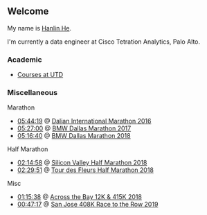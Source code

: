 ## Welcome

My name is [Hanlin He](https://www.linkedin.com/in/hehanlin/).

I'm currently a data engineer at Cisco Tetration Analytics, Palo Alto.

<!---
Here is my [resume](https://hanlin-he.github.io/resume/), a single page,
print friendly version is [here](./resume/Resume_HanlinHE.pdf).
-->

### Academic

- [Courses at UTD](https://hanlin-he.github.io/UTD/)

### Miscellaneous

Marathon
- [05:44:19](http://www.geexek.com/score/pscore?cGlkPTUyNzA3ODcmY2lkPTc2MTMmcmlkPTIzMjQzJm5pZ2h0PTAmb3BlbklkPSZ1c2VySWQ9) @ [Dalian International Marathon 2016](http://www.dlmls.org/)
- [05:27:00](https://www.athlinks.com/event/20447/results/Event/696876/Course/1135965/Bib/2296) @ [BMW Dallas Marathon 2017](https://www.bmwdallasmarathon.com/)
- [05:16:40](https://www.athlinks.com/event/20447/results/Event/701326/Course/1141975/Bib/183) @ [BMW Dallas Marathon 2018](https://www.bmwdallasmarathon.com/)

Half Marathon
- [02:14:58](https://www.athlinks.com/event/235654/results/Event/722926/Course/1187930/Bib/2551) @ [Silicon Valley Half Marathon 2018](http://svhalfmarathon.com/)
- [02:29:51](https://www.athlinks.com/event/35571/results/Event/741490/Course/1235346/Bib/1491) @ [Tour des Fleurs Half Marathon 2018](https://www.tourdesfleurs.com/)

Misc
- [01:15:38](https://www.athlinks.com/event/19807/results/Event/711028/Course/1162494/Bib/2404) @ [Across the Bay 12K & 415K 2018](http://www.representrunning.com/across-bay-12k-415k/)
- [00:47:17](https://results.rmraces.live/represent-running/events/2019/san-jose-408k-race-to-the-row/2151/entrant?share=1) @ [San Jose 408K Race to the Row 2019](http://run408k.com/)
